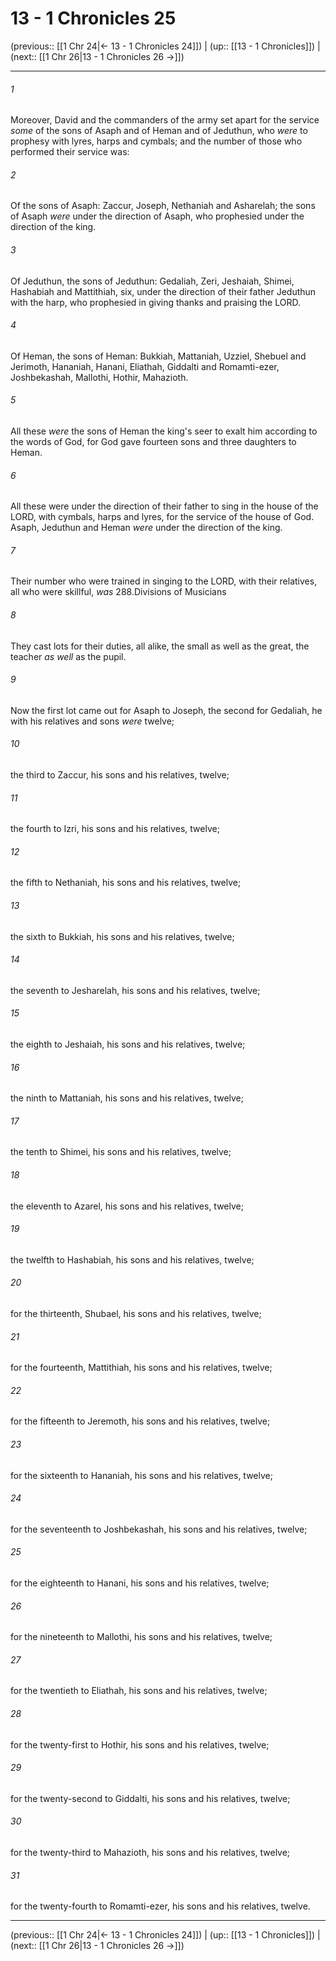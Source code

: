# 13 - 1 Chronicles 25

(previous:: [[1 Chr 24|← 13 - 1 Chronicles 24]]) | (up:: [[13 - 1 Chronicles]]) | (next:: [[1 Chr 26|13 - 1 Chronicles 26 →]])

***


###### 1 
Moreover, David and the commanders of the army set apart for the service _some_ of the sons of Asaph and of Heman and of Jeduthun, who _were_ to prophesy with lyres, harps and cymbals; and the number of those who performed their service was: 

###### 2 
Of the sons of Asaph: Zaccur, Joseph, Nethaniah and Asharelah; the sons of Asaph _were_ under the direction of Asaph, who prophesied under the direction of the king. 

###### 3 
Of Jeduthun, the sons of Jeduthun: Gedaliah, Zeri, Jeshaiah, Shimei, Hashabiah and Mattithiah, six, under the direction of their father Jeduthun with the harp, who prophesied in giving thanks and praising the LORD. 

###### 4 
Of Heman, the sons of Heman: Bukkiah, Mattaniah, Uzziel, Shebuel and Jerimoth, Hananiah, Hanani, Eliathah, Giddalti and Romamti-ezer, Joshbekashah, Mallothi, Hothir, Mahazioth. 

###### 5 
All these _were_ the sons of Heman the king's seer to exalt him according to the words of God, for God gave fourteen sons and three daughters to Heman. 

###### 6 
All these were under the direction of their father to sing in the house of the LORD, with cymbals, harps and lyres, for the service of the house of God. Asaph, Jeduthun and Heman _were_ under the direction of the king. 

###### 7 
Their number who were trained in singing to the LORD, with their relatives, all who were skillful, _was_ 288.Divisions of Musicians 

###### 8 
They cast lots for their duties, all alike, the small as well as the great, the teacher _as well_ as the pupil. 

###### 9 
Now the first lot came out for Asaph to Joseph, the second for Gedaliah, he with his relatives and sons _were_ twelve; 

###### 10 
the third to Zaccur, his sons and his relatives, twelve; 

###### 11 
the fourth to Izri, his sons and his relatives, twelve; 

###### 12 
the fifth to Nethaniah, his sons and his relatives, twelve; 

###### 13 
the sixth to Bukkiah, his sons and his relatives, twelve; 

###### 14 
the seventh to Jesharelah, his sons and his relatives, twelve; 

###### 15 
the eighth to Jeshaiah, his sons and his relatives, twelve; 

###### 16 
the ninth to Mattaniah, his sons and his relatives, twelve; 

###### 17 
the tenth to Shimei, his sons and his relatives, twelve; 

###### 18 
the eleventh to Azarel, his sons and his relatives, twelve; 

###### 19 
the twelfth to Hashabiah, his sons and his relatives, twelve; 

###### 20 
for the thirteenth, Shubael, his sons and his relatives, twelve; 

###### 21 
for the fourteenth, Mattithiah, his sons and his relatives, twelve; 

###### 22 
for the fifteenth to Jeremoth, his sons and his relatives, twelve; 

###### 23 
for the sixteenth to Hananiah, his sons and his relatives, twelve; 

###### 24 
for the seventeenth to Joshbekashah, his sons and his relatives, twelve; 

###### 25 
for the eighteenth to Hanani, his sons and his relatives, twelve; 

###### 26 
for the nineteenth to Mallothi, his sons and his relatives, twelve; 

###### 27 
for the twentieth to Eliathah, his sons and his relatives, twelve; 

###### 28 
for the twenty-first to Hothir, his sons and his relatives, twelve; 

###### 29 
for the twenty-second to Giddalti, his sons and his relatives, twelve; 

###### 30 
for the twenty-third to Mahazioth, his sons and his relatives, twelve; 

###### 31 
for the twenty-fourth to Romamti-ezer, his sons and his relatives, twelve.

***

(previous:: [[1 Chr 24|← 13 - 1 Chronicles 24]]) | (up:: [[13 - 1 Chronicles]]) | (next:: [[1 Chr 26|13 - 1 Chronicles 26 →]])
